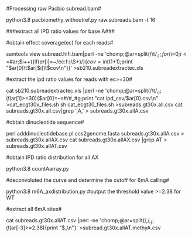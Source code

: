 #Processing raw Pacbio subread.bam#

python3.8 pacbiomethy_withoutref.py raw.subreads.bam -t 16

###extract all IPD ratio values for base A###

#obtain effect coverage(ec) for each reads#

samtools view subread.hifi.bam|perl -ne 'chomp;@ar=split(/\t/,$_);for($i=0;$i<=$#ar;$i++){if($ar[$i]=~/ec:f:(\S+)/){$cov=int($1+1);print "$ar[0]\t$ar[$i]\t$cov\n"}}' >sb210.subreadextractec.xls 

#extract the ipd ratio values for reads with ec>=30#

cat sb210.subreadextractec.xls |perl -ne 'chomp;@ar=split(/\t/,$_);if($ar[1]>=30){$ar[0]=~s#/#_#g;print "cat ipd_csv/$ar[0].csv\n" >cat_ecgt30x_files.sh
sh cat_ecgt30_files.sh >subreads.gt30x.all.csv
cat subreads.gt30x.all.csv|grep ',A,' > subreads.gt30x.allA.csv

#obtain dinucleotide sequence#

perl adddinucleotidebase.pl ccs2genome.fasta subreads.gt30x.allA.csv > subreads.gt30x.allAX.csv
cat subreads.gt30x.allAX.csv |grep AT > subreads.gt30x.allAT.csv

#obtain IPD ratio distribution for all AX

python3.8 countAarray.py

#deconvoluted the curve and determine the cutoff for 6mA calling#

python3.8 m6A_axdistribution.py #output the threshold value >=2.38 for WT

#extract all 6mA sites#

cat subreads.gt30x.allAT.csv |perl -ne 'chomp;@ar=split(/,/,$_);if($ar[-3]>=2.38){print "$_\n"}' >subread.gt30x.allAT.methyA.csv


